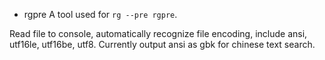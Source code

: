 * rgpre
A tool used for `rg --pre rgpre`.

Read file to console, automatically recognize file encoding, include ansi, utf16le, utf16be, utf8. Currently output ansi as gbk for chinese text search.
